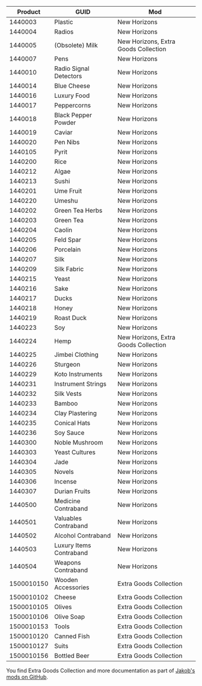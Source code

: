 | Product | GUID | Mod |
| - | - | - |
| 1440003 | Plastic | New Horizons |
| 1440004 | Radios | New Horizons |
| 1440005 | (Obsolete) Milk | New Horizons, Extra Goods Collection |
| 1440007 | Pens | New Horizons |
| 1440010 | Radio Signal Detectors | New Horizons |
| 1440014 | Blue Cheese | New Horizons |
| 1440016 | Luxury Food | New Horizons |
| 1440017 | Peppercorns | New Horizons |
| 1440018 | Black Pepper Powder | New Horizons |
| 1440019 | Caviar | New Horizons |
| 1440020 | Pen Nibs | New Horizons |
| 1440105 | Pyrit | New Horizons |
| 1440200 | Rice | New Horizons |
| 1440212 | Algae | New Horizons |
| 1440213 | Sushi | New Horizons |
| 1440201 | Ume Fruit | New Horizons |
| 1440220 | Umeshu | New Horizons |
| 1440202 | Green Tea Herbs | New Horizons |
| 1440203 | Green Tea | New Horizons |
| 1440204 | Caolin | New Horizons |
| 1440205 | Feld Spar | New Horizons |
| 1440206 | Porcelain | New Horizons |
| 1440207 | Silk | New Horizons |
| 1440209 | Silk Fabric | New Horizons |
| 1440215 | Yeast | New Horizons |
| 1440216 | Sake | New Horizons |
| 1440217 | Ducks | New Horizons |
| 1440218 | Honey | New Horizons |
| 1440219 | Roast Duck | New Horizons |
| 1440223 | Soy | New Horizons |
| 1440224 | Hemp | New Horizons, Extra Goods Collection |
| 1440225 | Jimbei Clothing | New Horizons |
| 1440226 | Sturgeon | New Horizons |
| 1440229 | Koto Instruments | New Horizons |
| 1440231 | Instrument Strings | New Horizons ||
| 1440232 | Silk Vests | New Horizons |
| 1440233 | Bamboo | New Horizons |
| 1440234 | Clay Plastering | New Horizons |
| 1440235 | Conical Hats | New Horizons |
| 1440236 | Soy Sauce | New Horizons |
| 1440300 | Noble Mushroom | New Horizons |
| 1440303 | Yeast Cultures | New Horizons |
| 1440304 | Jade | New Horizons |
| 1440305 | Novels | New Horizons |
| 1440306 | Incense | New Horizons |
| 1440307 | Durian Fruits | New Horizons |
| 1440500 | Medicine Contraband | New Horizons |
| 1440501 | Valuables Contraband | New Horizons |
| 1440502 | Alcohol Contraband | New Horizons |
| 1440503 | Luxury Items Contraband | New Horizons |
| 1440504 | Weapons Contraband | New Horizons |
| 1500010150 | Wooden Accessories | Extra Goods Collection |
| 1500010102 | Cheese | Extra Goods Collection |
| 1500010105 | Olives | Extra Goods Collection |
| 1500010106 | Olive Soap | Extra Goods Collection |
| 1500010153 | Tools | Extra Goods Collection |
| 1500010120 | Canned Fish | Extra Goods Collection |
| 1500010127 | Suits | Extra Goods Collection |
| 1500010156 | Bottled Beer | Extra Goods Collection |

You find Extra Goods Collection and more documentation as part of [Jakob's mods on GitHub](https://github.com/jakobharder/anno-1800-jakobs-mods).
